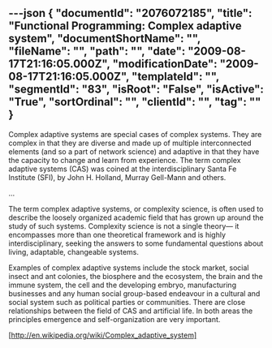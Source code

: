 ---json
{
  "documentId": "2076072185",
  "title": "Functional Programming: Complex adaptive system",
  "documentShortName": "",
  "fileName": "",
  "path": "",
  "date": "2009-08-17T21:16:05.000Z",
  "modificationDate": "2009-08-17T21:16:05.000Z",
  "templateId": "",
  "segmentId": "83",
  "isRoot": "False",
  "isActive": "True",
  "sortOrdinal": "",
  "clientId": "",
  "tag": ""
}
---

Complex adaptive systems are special cases of complex systems. They are complex in that they are diverse and made up of multiple interconnected elements (and so a part of network science) and adaptive in that they have the capacity to change and learn from experience. The term complex adaptive systems (CAS) was coined at the interdisciplinary Santa Fe Institute (SFI), by John H. Holland, Murray Gell-Mann and others.

…

The term complex adaptive systems, or complexity science, is often used to describe the loosely organized academic field that has grown up around the study of such systems. Complexity science is not a single theory— it encompasses more than one theoretical framework and is highly interdisciplinary, seeking the answers to some fundamental questions about living, adaptable, changeable systems.

Examples of complex adaptive systems include the stock market, social insect and ant colonies, the biosphere and the ecosystem, the brain and the immune system, the cell and the developing embryo, manufacturing businesses and any human social group-based endeavour in a cultural and social system such as political parties or communities. There are close relationships between the field of CAS and artificial life. In both areas the principles emergence and self-organization are very important.

[http://en.wikipedia.org/wiki/Complex_adaptive_system]
